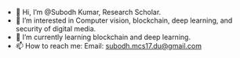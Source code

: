 - 👋 Hi, I’m @Subodh Kumar, Research Scholar.
- 👀 I’m interested in Computer vision, blockchain, deep learning, and security of digital media.
- 🌱 I’m currently learning blockchain and deep learning.
- 📫 How to reach me: Email: subodh.mcs17.du@gmail.com

<!---
subodhk26/subodhk26 is a ✨ special ✨ repository because its `README.md` (this file) appears on your GitHub profile.
You can click the Preview link to take a look at your changes.
--->

